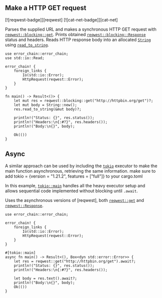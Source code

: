 ## Make a HTTP GET request

[![reqwest-badge]][reqwest] [![cat-net-badge]][cat-net]

Parses the supplied URL and makes a synchronous HTTP GET request
with [`reqwest::blocking::get`]. Prints obtained [`reqwest::blocking::Response`]
status and headers. Reads HTTP response body into an allocated [`String`]
using [`read_to_string`].


```rust,edition2018,no_run
use error_chain::error_chain;
use std::io::Read;

error_chain! {
    foreign_links {
        Io(std::io::Error);
        HttpRequest(reqwest::Error);
    }
}

fn main() -> Result<()> {
    let mut res = reqwest::blocking::get("http://httpbin.org/get")?;
    let mut body = String::new();
    res.read_to_string(&mut body)?;

    println!("Status: {}", res.status());
    println!("Headers:\n{:#?}", res.headers());
    println!("Body:\n{}", body);

    Ok(())
}

```

## Async

A similar approach can be used by including the [`tokio`] executor
to make the main function asynchronous, retrieving the same information.
make sure to add tokio = {version = "1.21.2", features = ["full"]} to
your cargo.toml

In this example, [`tokio::main`] handles all the heavy executor setup
and allows sequential code implemented without blocking until `.await`.

Uses the asynchronous versions of [reqwest], both [`reqwest::get`] and
[`reqwest::Response`].

```rust,no_run
use error_chain::error_chain;

error_chain! {
    foreign_links {
        Io(std::io::Error);
        HttpRequest(reqwest::Error);
    }
}

#[tokio::main]
async fn main() -> Result<(), Box<dyn std::error::Error>> {
    let res = reqwest::get("http://httpbin.org/get").await?;
    println!("Status: {}", res.status());
    println!("Headers:\n{:#?}", res.headers());

    let body = res.text().await?;
    println!("Body:\n{}", body);
    Ok(())
}
```

[`read_to_string`]: https://doc.rust-lang.org/std/io/trait.Read.html#method.read_to_string
[`reqwest::blocking::get`]: https://docs.rs/reqwest/*/reqwest/blocking/fn.get.html
[`reqwest::blocking::Response`]: https://docs.rs/reqwest/*/reqwest/blocking/struct.Response.html
[`reqwest::get`]: https://docs.rs/reqwest/*/reqwest/fn.get.html
[`reqwest::Response`]: https://docs.rs/reqwest/*/reqwest/struct.Response.html
[`String`]: https://doc.rust-lang.org/std/string/struct.String.html
[`tokio`]: https://docs.rs/crate/tokio/0.2.11
[`tokio::main`]: https://tokio.rs/tokio/tutorial/hello-tokio#the-code
